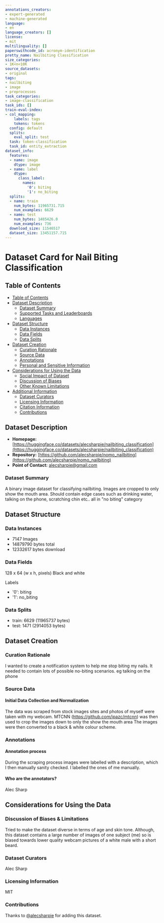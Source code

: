 ```yaml
---
annotations_creators:
- expert-generated
- machine-generated
language:
- en
language_creators: []
license:
- mit
multilinguality: []
paperswithcode_id: acronym-identification
pretty_name: Nailbiting Classification
size_categories:
- 1K<n<10K
source_datasets:
- original
tags:
- nailbiting
- image
- preprocesses
task_categories:
- image-classification
task_ids: []
train-eval-index:
- col_mapping:
    labels: tags
    tokens: tokens
  config: default
  splits:
    eval_split: test
  task: token-classification
  task_id: entity_extraction
dataset_info:
  features:
  - name: image
    dtype: image
  - name: label
    dtype:
      class_label:
        names:
          '0': biting
          '1': no_biting
  splits:
  - name: train
    num_bytes: 11965731.715
    num_examples: 6629
  - name: test
    num_bytes: 1485426.0
    num_examples: 736
  download_size: 11546517
  dataset_size: 13451157.715
---
```


# Dataset Card for Nail Biting Classification

## Table of Contents
- [Table of Contents](#table-of-contents)
- [Dataset Description](#dataset-description)
  - [Dataset Summary](#dataset-summary)
  - [Supported Tasks and Leaderboards](#supported-tasks-and-leaderboards)
  - [Languages](#languages)
- [Dataset Structure](#dataset-structure)
  - [Data Instances](#data-instances)
  - [Data Fields](#data-fields)
  - [Data Splits](#data-splits)
- [Dataset Creation](#dataset-creation)
  - [Curation Rationale](#curation-rationale)
  - [Source Data](#source-data)
  - [Annotations](#annotations)
  - [Personal and Sensitive Information](#personal-and-sensitive-information)
- [Considerations for Using the Data](#considerations-for-using-the-data)
  - [Social Impact of Dataset](#social-impact-of-dataset)
  - [Discussion of Biases](#discussion-of-biases)
  - [Other Known Limitations](#other-known-limitations)
- [Additional Information](#additional-information)
  - [Dataset Curators](#dataset-curators)
  - [Licensing Information](#licensing-information)
  - [Citation Information](#citation-information)
  - [Contributions](#contributions)

## Dataset Description


- **Homepage:** [https://huggingface.co/datasets/alecsharpie/nailbiting_classification](https://huggingface.co/datasets/alecsharpie/nailbiting_classification)
- **Repository:** [https://github.com/alecsharpie/nomo_nailbiting](https://github.com/alecsharpie/nomo_nailbiting)
- **Point of Contact:** [alecsharpie@gmail.com](alecsharpie@gmail.com)

### Dataset Summary

A binary image dataset for classifying nailbiting. Images are cropped to only show the mouth area.
Should contain edge cases such as drinking water, talking on the phone, scratching chin etc.. all in "no biting" category

## Dataset Structure

### Data Instances

 - 7147 Images
 - 14879790 bytes total
 - 12332617 bytes download

### Data Fields

128 x 64 (w x h, pixels)
Black and white

Labels
 - '0': biting
 - '1': no_biting

### Data Splits

- train: 6629 (11965737 bytes)
- test: 1471 (2914053 bytes)

## Dataset Creation

### Curation Rationale

I wanted to create a notification system to help me stop biting my nails. It needed to contain lots of possible no-biting scenarios. eg talking on the phone

### Source Data

#### Initial Data Collection and Normalization

The data was scraped from stock images sites and photos of myself were taken with my webcam. 
MTCNN (https://github.com/ipazc/mtcnn) was then used to crop the images down to only the show the mouth area
The images were then converted to a black & white colour scheme.

### Annotations

#### Annotation process

During the scraping process images were labelled with a description, which I then manually sanity checked. I labelled the ones of me manually. 

#### Who are the annotators?

Alec Sharp

## Considerations for Using the Data

### Discussion of Biases & Limitations

Tried to make the dataset diverse in terms of age and skin tone. Although, this dataset contains a large number of images of one subject (me) so is biased towards lower quality webcam pictures of a white male with a short beard.

### Dataset Curators

Alec Sharp

### Licensing Information

MIT

### Contributions

Thanks to [@alecsharpie](https://github.com/alecsharpie) for adding this dataset.